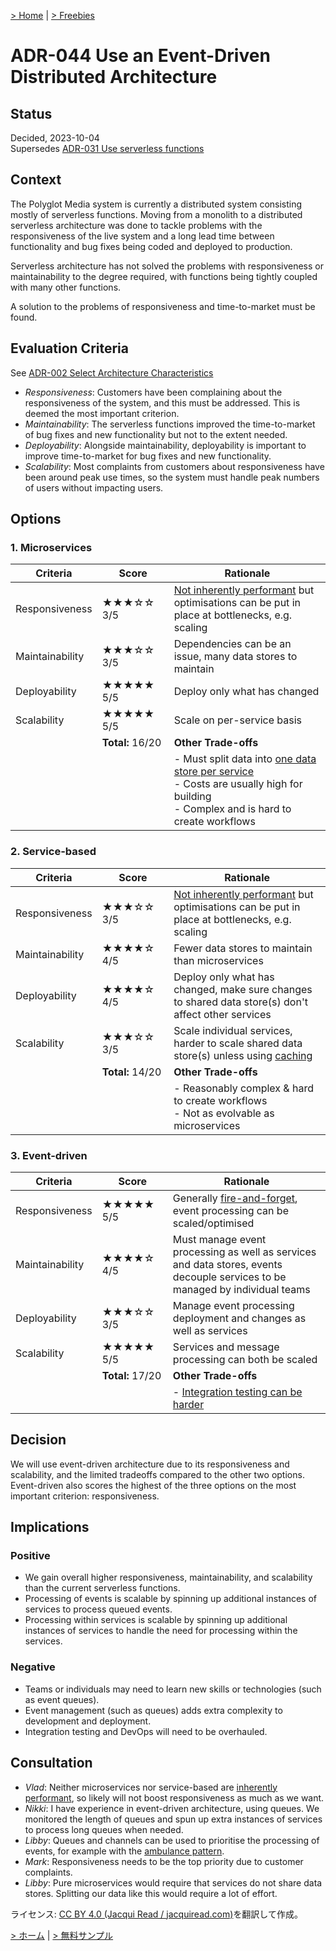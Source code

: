 [> Home](README.md) | [> Freebies](freebies.md)

# ADR-044 Use an Event-Driven Distributed Architecture

## Status
Decided, 2023-10-04  
Supersedes [ADR-031 Use serverless functions](https://link-to-superseded-ADR)

## Context
The Polyglot Media system is currently a distributed system consisting mostly of serverless functions. Moving from a monolith to a distributed serverless architecture was done to tackle problems with the responsiveness of the live system and a long lead time between functionality and bug fixes being coded and deployed to production.

Serverless architecture has not solved the problems with responsiveness or maintainability to the degree required, with functions being tightly coupled with many other functions.

A solution to the problems of responsiveness and time-to-market must be found.

## Evaluation Criteria
See [ADR-002 Select Architecture Characteristics](https://link-to-ADR-002)

- _Responsiveness_: Customers have been complaining about the responsiveness of the system, and this must be addressed. This is deemed the most important criterion.
- _Maintainability_: The serverless functions improved the time-to-market of bug fixes and new functionality but not to the extent needed.
- _Deployability_: Alongside maintainability, deployability is important to improve time-to-market for bug fixes and new functionality.
- _Scalability_: Most complaints from customers about responsiveness have been around peak use times, so the system must handle peak numbers of users without impacting users.

## Options
### 1. Microservices

| Criteria        | Score            | Rationale                                                                                                                                                                     |
| --------------- | ---------------- | ----------------------------------------------------------------------------------------------------------------------------------------------------------------------------- |
| Responsiveness  | ★★★☆☆ 3/5        | [Not inherently performant](https://link-to-reference-info) but optimisations can be put in place at bottlenecks, e.g. scaling                                                |
| Maintainability | ★★★☆☆ 3/5        | Dependencies can be an issue, many data stores to maintain                                                                                                                    |
| Deployability   | ★★★★★ 5/5        | Deploy only what has changed                                                                                                                                                  |
| Scalability     | ★★★★★ 5/5        | Scale on per-service basis                                                                                                                                                    |
|                 | **Total:** 16/20 | **Other Trade-offs**                                                                                                                                                          |
|                 |                  | - Must split data into [one data store per service](https://link-to-reference-info) <br/>- Costs are usually high for building <br/>- Complex and is hard to create workflows |

### 2. Service-based

| Criteria        | Score            | Rationale                                                                                                                      |
| --------------- | ---------------- | ------------------------------------------------------------------------------------------------------------------------------ |
| Responsiveness  | ★★★☆☆ 3/5        | [Not inherently performant](https://link-to-reference-info) but optimisations can be put in place at bottlenecks, e.g. scaling |
| Maintainability | ★★★★☆ 4/5        | Fewer data stores to maintain than microservices                                                                               |
| Deployability   | ★★★★☆ 4/5        | Deploy only what has changed, make sure changes to shared data store(s) don't affect other services                            |
| Scalability     | ★★★☆☆ 3/5        | Scale individual services, harder to scale shared data store(s) unless using [caching](https://link-to-reference-info)         |
|                 | **Total:** 14/20 | **Other Trade-offs**                                                                                                           |
|                 |                  | - Reasonably complex & hard to create workflows <br/>- Not as evolvable as microservices                                       |

### 3. Event-driven

| Criteria        | Score            | Rationale                                                                                                                    |
| --------------- | ---------------- | ---------------------------------------------------------------------------------------------------------------------------- |
| Responsiveness  | ★★★★★ 5/5        | Generally [fire-and-forget](https://link-to-reference-info), event processing can be scaled/optimised                        |
| Maintainability | ★★★★☆ 4/5        | Must manage event processing as well as services and data stores, events decouple services to be managed by individual teams |
| Deployability   | ★★★☆☆ 3/5        | Manage event processing deployment and changes as well as services                                                           |
| Scalability     | ★★★★★ 5/5        | Services and message processing can both be scaled                                                                           |
|                 | **Total:** 17/20 | **Other Trade-offs**                                                                                                         |
|                 |                  | - [Integration testing can be harder](https://link-to-reference-info)                                                        |

## Decision
We will use event-driven architecture due to its responsiveness and scalability, and the limited tradeoffs compared to the other two options. Event-driven also scores the highest of the three options on the most important criterion: responsiveness.

## Implications
### Positive
- We gain overall higher responsiveness, maintainability, and scalability than the current serverless functions.
- Processing of events is scalable by spinning up additional instances of services to process queued events.
- Processing within services is scalable by spinning up additional instances of services to handle the need for processing within the services.

### Negative
- Teams or individuals may need to learn new skills or technologies (such as event queues).
- Event management (such as queues) adds extra complexity to development and deployment.
- Integration testing and DevOps will need to be overhauled.

## Consultation
- _Vlad_: Neither microservices nor service-based are [inherently performant](https://link-to-reference-info), so likely will not boost responsiveness as much as we want.
- _Nikki_: I have experience in event-driven architecture, using queues. We monitored the length of queues and spun up extra instances of services to process long queues when needed.
- _Libby_: Queues and channels can be used to prioritise the processing of events, for example with the [ambulance pattern](https://link-to-reference-info).
- _Mark_: Responsiveness needs to be the top priority due to customer complaints.
- _Libby_: Pure microservices would require that services do not share data stores. Splitting our data like this would require a lot of effort.

ライセンス: [CC BY 4.0 (Jacqui Read / jacquiread.com)](https://creativecommons.org/licenses/by/4.0/)を翻訳して作成。

[> ホーム](README.md) | [> 無料サンプル](freebies.md)